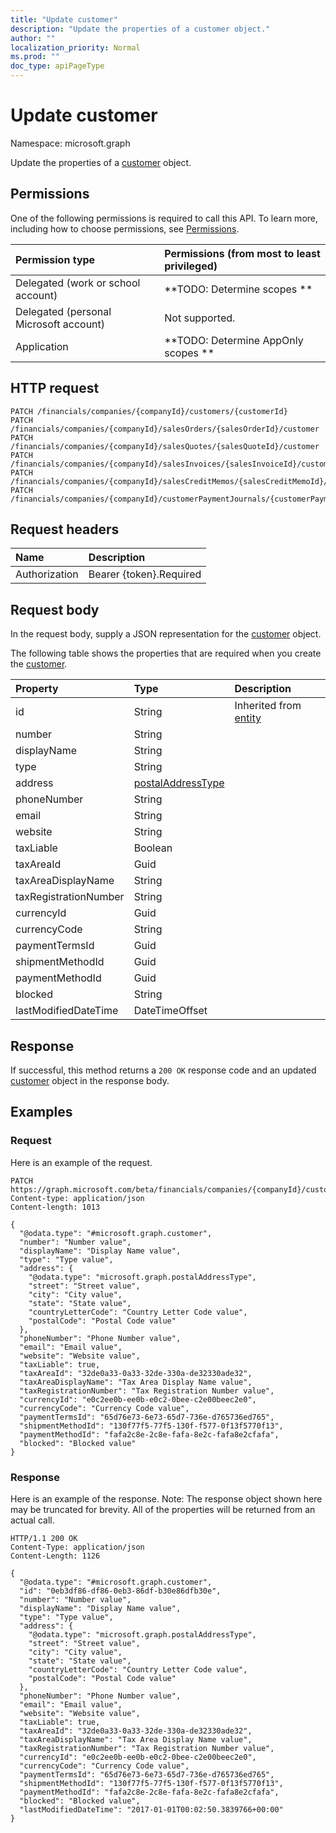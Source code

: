 ```yaml
---
title: "Update customer"
description: "Update the properties of a customer object."
author: ""
localization_priority: Normal
ms.prod: ""
doc_type: apiPageType
---
```


# Update customer

Namespace: microsoft.graph

Update the properties of a [customer](../resources/customer.md) object.

## Permissions
One of the following permissions is required to call this API. To learn more, including how to choose permissions, see [Permissions](/concepts/permissions-reference.md).

|Permission type|Permissions (from most to least privileged)|
|:---|:---|
|Delegated (work or school account)|**TODO: Determine scopes **|
|Delegated (personal Microsoft account)|Not supported.|
|Application|**TODO: Determine AppOnly scopes **|

## HTTP request
<!-- {
  "blockType": "ignored"
}
-->
``` http
PATCH /financials/companies/{companyId}/customers/{customerId}
PATCH /financials/companies/{companyId}/salesOrders/{salesOrderId}/customer
PATCH /financials/companies/{companyId}/salesQuotes/{salesQuoteId}/customer
PATCH /financials/companies/{companyId}/salesInvoices/{salesInvoiceId}/customer
PATCH /financials/companies/{companyId}/salesCreditMemos/{salesCreditMemoId}/customer
PATCH /financials/companies/{companyId}/customerPaymentJournals/{customerPaymentJournalId}/customerPayments/{customerPaymentId}/customer
```

## Request headers
|Name|Description|
|:---|:---|
|Authorization|Bearer {token}.Required|

## Request body
In the request body, supply a JSON representation for the [customer](../resources/customer.md) object.

The following table shows the properties that are required when you create the [customer](../resources/customer.md).

|Property|Type|Description|
|:---|:---|:---|
|id|String| Inherited from [entity](../resources/entity.md)|
|number|String||
|displayName|String||
|type|String||
|address|[postalAddressType](../resources/postaladdresstype.md)||
|phoneNumber|String||
|email|String||
|website|String||
|taxLiable|Boolean||
|taxAreaId|Guid||
|taxAreaDisplayName|String||
|taxRegistrationNumber|String||
|currencyId|Guid||
|currencyCode|String||
|paymentTermsId|Guid||
|shipmentMethodId|Guid||
|paymentMethodId|Guid||
|blocked|String||
|lastModifiedDateTime|DateTimeOffset||



## Response
If successful, this method returns a `200 OK` response code and an updated [customer](../resources/customer.md) object in the response body.

## Examples

### Request
Here is an example of the request.
<!-- {
  "blockType": "request",
  "name": "update_customer"
}
-->
``` http
PATCH https://graph.microsoft.com/beta/financials/companies/{companyId}/customers/{customerId}
Content-type: application/json
Content-length: 1013

{
  "@odata.type": "#microsoft.graph.customer",
  "number": "Number value",
  "displayName": "Display Name value",
  "type": "Type value",
  "address": {
    "@odata.type": "microsoft.graph.postalAddressType",
    "street": "Street value",
    "city": "City value",
    "state": "State value",
    "countryLetterCode": "Country Letter Code value",
    "postalCode": "Postal Code value"
  },
  "phoneNumber": "Phone Number value",
  "email": "Email value",
  "website": "Website value",
  "taxLiable": true,
  "taxAreaId": "32de0a33-0a33-32de-330a-de32330ade32",
  "taxAreaDisplayName": "Tax Area Display Name value",
  "taxRegistrationNumber": "Tax Registration Number value",
  "currencyId": "e0c2ee0b-ee0b-e0c2-0bee-c2e00beec2e0",
  "currencyCode": "Currency Code value",
  "paymentTermsId": "65d76e73-6e73-65d7-736e-d765736ed765",
  "shipmentMethodId": "130f77f5-77f5-130f-f577-0f13f5770f13",
  "paymentMethodId": "fafa2c8e-2c8e-fafa-8e2c-fafa8e2cfafa",
  "blocked": "Blocked value"
}
```

### Response
Here is an example of the response. Note: The response object shown here may be truncated for brevity. All of the properties will be returned from an actual call.
<!-- {
  "blockType": "response",
  "truncated": true
}
-->
``` http
HTTP/1.1 200 OK
Content-Type: application/json
Content-Length: 1126

{
  "@odata.type": "#microsoft.graph.customer",
  "id": "0eb3df86-df86-0eb3-86df-b30e86dfb30e",
  "number": "Number value",
  "displayName": "Display Name value",
  "type": "Type value",
  "address": {
    "@odata.type": "microsoft.graph.postalAddressType",
    "street": "Street value",
    "city": "City value",
    "state": "State value",
    "countryLetterCode": "Country Letter Code value",
    "postalCode": "Postal Code value"
  },
  "phoneNumber": "Phone Number value",
  "email": "Email value",
  "website": "Website value",
  "taxLiable": true,
  "taxAreaId": "32de0a33-0a33-32de-330a-de32330ade32",
  "taxAreaDisplayName": "Tax Area Display Name value",
  "taxRegistrationNumber": "Tax Registration Number value",
  "currencyId": "e0c2ee0b-ee0b-e0c2-0bee-c2e00beec2e0",
  "currencyCode": "Currency Code value",
  "paymentTermsId": "65d76e73-6e73-65d7-736e-d765736ed765",
  "shipmentMethodId": "130f77f5-77f5-130f-f577-0f13f5770f13",
  "paymentMethodId": "fafa2c8e-2c8e-fafa-8e2c-fafa8e2cfafa",
  "blocked": "Blocked value",
  "lastModifiedDateTime": "2017-01-01T00:02:50.3839766+00:00"
}
```

